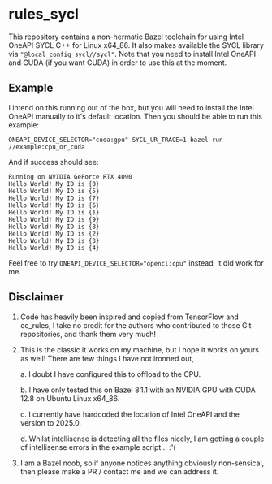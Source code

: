 # rules_sycl
This repository contains a non-hermatic Bazel toolchain for using Intel OneAPI SYCL C++ for Linux x64_86. It also makes available the
SYCL library via `"@local_config_sycl//sycl"`. Note that you need to install Intel OneAPI and CUDA (if you want CUDA) in order to use this at the moment.

## Example

I intend on this running out of the box, but you will need to install the Intel OneAPI manually to it's default location. Then you should be able to run this example:
```
ONEAPI_DEVICE_SELECTOR="cuda:gpu" SYCL_UR_TRACE=1 bazel run //example:cpu_or_cuda
```
And if success should see:
```
Running on NVIDIA GeForce RTX 4090
Hello World! My ID is {0}
Hello World! My ID is {5}
Hello World! My ID is {7}
Hello World! My ID is {6}
Hello World! My ID is {1}
Hello World! My ID is {9}
Hello World! My ID is {8}
Hello World! My ID is {2}
Hello World! My ID is {3}
Hello World! My ID is {4}
```
Feel free to try `ONEAPI_DEVICE_SELECTOR="opencl:cpu"` instead, it did work for me.

## Disclaimer
1. Code has heavily been inspired and copied from TensorFlow and cc_rules, I take no credit for the authors who contributed to those Git repositories, and thank them very much!
2. This is the classic it works on my machine, but I hope it works on yours as well! There are few things I have not ironned out,

    a. I doubt I have configured this to offload to the CPU.
    
    b. I have only tested this on Bazel 8.1.1 with an NVIDIA GPU with CUDA 12.8 on Ubuntu Linux x64_86.

    c. I currently have hardcoded the location of Intel OneAPI and the version to 2025.0.

    d. Whilst intellisense is detecting all the files nicely, I am getting a couple of intellisense errors in the example script... :'(
3. I am a Bazel noob, so if anyone notices anything obviously non-sensical, then please make a PR / contact me and we can address it.
